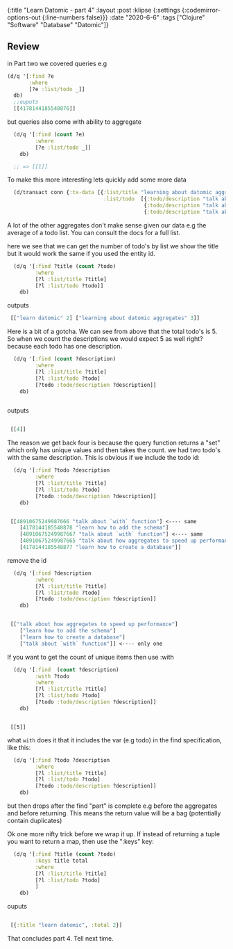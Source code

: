 {:title "Learn Datomic - part 4"
 :layout :post
 :klipse {:settings {:codemirror-options-out {:line-numbers false}}}
 :date "2020-6-6"
 :tags  ["Clojure" "Software" "Database" "Datomic"]}

## Review


in Part two we covered queries e.g

```clj
(d/q '[:find ?e
       :where
       [?e :list/todo _]]
  db)
  ;;ouputs
  [[4178144185548876]]
```


 but queries also come with ability to aggregate 

```clj
  (d/q '[:find (count ?e)
         :where
         [?e :list/todo _]]
    db)

  ;; => [[1]]

```

To make this more interesting lets quickly add some more data

```clj
  (d/transact conn {:tx-data [{:list/title "learning about datomic aggregates"
                               :list/todo  [{:todo/description "talk about how aggregates to speed up performance"}
                                            {:todo/description "talk about `with` function"}
                                            {:todo/description "talk about `with` function"}]}]})

```

A lot of the other aggregates don't make sense given our data
e.g the average of a todo list. You can consult the docs for a full list.

here we see that we can get the number of todo's by list
we show the title but it would work the same if you used the entity id. 

```clj
  (d/q '[:find ?title (count ?todo)
         :where
         [?l :list/title ?title]
         [?l :list/todo ?todo]]
    db)
```

outputs

```clj
 [["learn datomic" 2] ["learning about datomic aggregates" 3]]
```



Here is a bit of a gotcha. We can see from above that the total todo's is 5. So when we count the descriptions
we would expect 5 as well right? because each todo has one description.

```clj
  (d/q '[:find (count ?description)
         :where
         [?l :list/title ?title]
         [?l :list/todo ?todo]
         [?todo :todo/description ?description]]
    db)



```

outputs
```clj

 [[4]]
```

The reason we get back four is because the query function returns a "set" which only has unique values and then takes the count.
we had two todo's with the same description. This is obvious if we include the todo id:

```clj
  (d/q '[:find ?todo ?description
         :where
         [?l :list/title ?title]
         [?l :list/todo ?todo]
         [?todo :todo/description ?description]]
    db)



```

```clj
 [[48910675249987666 "talk about `with` function"] <---- same
    [4178144185548878 "learn how to add the schema"]
    [48910675249987667 "talk about `with` function"] <---- same
    [48910675249987665 "talk about how aggregates to speed up performance"]
    [4178144185548877 "learn how to create a database"]]


```

remove the id


```clj
  (d/q '[:find ?description
         :where
         [?l :list/title ?title]
         [?l :list/todo ?todo]
         [?todo :todo/description ?description]]
    db)



```

```clj
 [["talk about how aggregates to speed up performance"]
    ["learn how to add the schema"]
    ["learn how to create a database"]
    ["talk about `with` function"]] <---- only one
```
If you want to get the count of unique items then use :with

```clj
  (d/q '[:find  (count ?description)
         :with ?todo
         :where
         [?l :list/title ?title]
         [?l :list/todo ?todo]
         [?todo :todo/description ?description]]
    db)
```
```outputs

 [[5]]
```


what `with` does it that it includes the var (e.g todo) in the find specification, like this:

```clj
  (d/q '[:find ?todo ?description
         :where
         [?l :list/title ?title]
         [?l :list/todo ?todo]
         [?todo :todo/description ?description]]
    db)
```
but then drops after the find "part" is complete e.g before the aggregates and before returning. This means the return value
will be a bag (potentially contain duplicates)

Ok one more nifty trick before we wrap it up. 
If instead of returning a tuple you want to return a map, then use the ":keys" key:

```clj
  (d/q '[:find ?title (count ?todo)
         :keys title total
         :where
         [?l :list/title ?title]
         [?l :list/todo ?todo]
         ]
    db)
```
ouputs

```clj

 [{:title "learn datomic", :total 2}]

```


That concludes part 4. Tell next time. 



